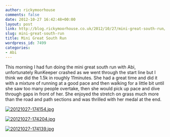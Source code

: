```yaml
---
author: rickymoorhouse
comments: false
date: 2012-10-27 16:42:48+00:00
layout: post
link: http://blog.rickymoorhouse.co.uk/2012/10/27/mini-great-south-run/
slug: mini-great-south-run
title: Mini Great South Run
wordpress_id: 7499
categories:
- Abi
---
```


This morning I had fun doing the mini great south run with Abi, unfortunately RunKeeper crashed as we went through the start line but I think we did the 1.5k in roughly 11minutes. She had a great time and did it with a mixture of running at a good pace and then walking for a little bit until she saw too many people overtake, then she would pick up pace and dive through gaps in front of her. She enjoyed the stretch on grass much more than the road and path sections and was thrilled with her medal at the end.   
  
[![20121027-174154.jpg](http://rickymoorhouse.files.wordpress.com/2012/10/20121027-174154.jpg)](http://rickymoorhouse.files.wordpress.com/2012/10/20121027-174154.jpg)  
  
[![20121027-174204.jpg](http://rickymoorhouse.files.wordpress.com/2012/10/20121027-174204.jpg)](http://rickymoorhouse.files.wordpress.com/2012/10/20121027-174204.jpg)  
  
[![20121027-174139.jpg](http://rickymoorhouse.files.wordpress.com/2012/10/20121027-174139.jpg)](http://rickymoorhouse.files.wordpress.com/2012/10/20121027-174139.jpg)
